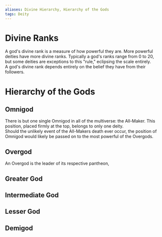 ```yaml
---
aliases: Divine Hierarchy, Hierarchy of the Gods
tags: Deity
---
```

# Divine Ranks
A god's divine rank is a measure of how powerful they are. More powerful deities have more divine ranks. Typically a god's ranks range from 0 to 20, but some deities are exceptions to this "rule," eclipsing the scale entirely.
<br>A god's divine rank depends entirely on the belief they have from their followers. 
# Hierarchy of the Gods
## Omnigod
There is but one single Omnigod in all of the multiverse: the All-Maker. This position, placed firmly at the top, belongs to only one deity. 
<br>Should the unlikely event of the All-Makers death ever occur, the position of Omnigod would likely be passed on to the most powerful of the Overgods.
## Overgod
An Overgod is the leader of its respective pantheon, 
## Greater God

## Intermediate God

## Lesser God

## Demigod
